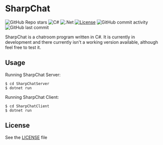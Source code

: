 
# SharpChat
![GitHub Repo stars](https://img.shields.io/github/stars/Explorer017/SharpChat?style=social)
![C#](https://img.shields.io/badge/C%23-%23239120.svg?style=flat&logo=c-sharp&logoColor=white)
![.Net](https://img.shields.io/badge/.NET-5C2D91?style=flat&logo=.net&logoColor=white)
[![License](https://img.shields.io/badge/License-MIT-blue)](#license)
![GitHub commit activity](https://img.shields.io/github/commit-activity/m/Explorer017/SharpChat)
![GitHub last commit](https://img.shields.io/github/last-commit/Explorer017/SharpChat)

SharpChat is a chatroom program written in C#. It is currently in development and there currently isn't a working version available, although feel free to test it.

## Usage
Running SharpChat Server:

    $ cd SharpChatServer
    $ dotnet run
   
   Running SharpChat Client:

    $ cd SharpChatClient
    $ dotnet run
## License
See the [LICENSE](https://github.com/Explorer017/SharpChat/blob/master/LICENSE) file


